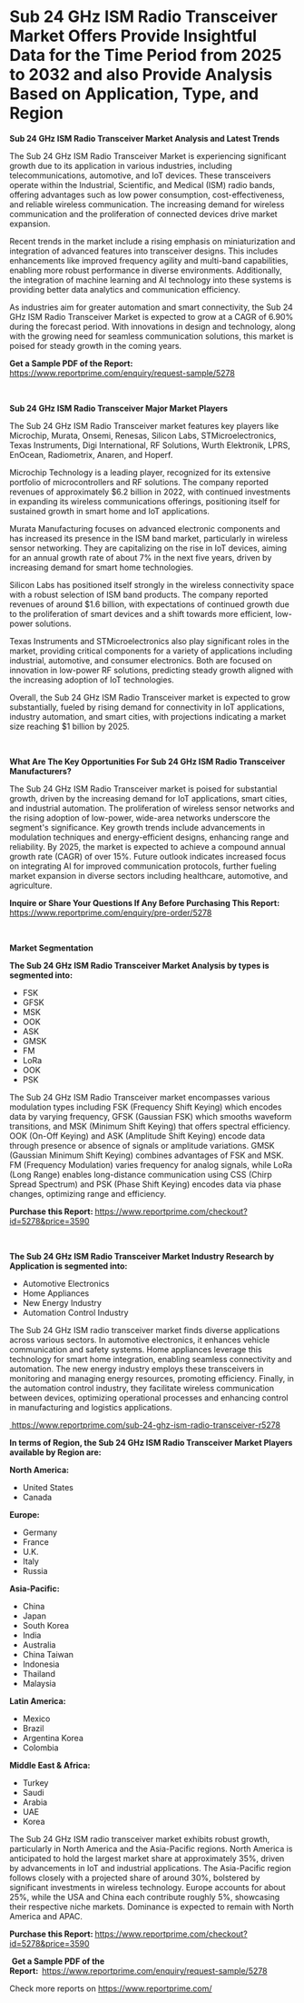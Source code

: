 <p><h1>Sub 24 GHz ISM Radio Transceiver Market Offers Provide Insightful Data for the Time Period from 2025 to 2032 and also Provide Analysis Based on Application, Type, and Region</h1></p><p><strong>Sub 24 GHz ISM Radio Transceiver Market Analysis and Latest Trends</strong></p>
<p><p>The Sub 24 GHz ISM Radio Transceiver Market is experiencing significant growth due to its application in various industries, including telecommunications, automotive, and IoT devices. These transceivers operate within the Industrial, Scientific, and Medical (ISM) radio bands, offering advantages such as low power consumption, cost-effectiveness, and reliable wireless communication. The increasing demand for wireless communication and the proliferation of connected devices drive market expansion.</p><p>Recent trends in the market include a rising emphasis on miniaturization and integration of advanced features into transceiver designs. This includes enhancements like improved frequency agility and multi-band capabilities, enabling more robust performance in diverse environments. Additionally, the integration of machine learning and AI technology into these systems is providing better data analytics and communication efficiency.</p><p>As industries aim for greater automation and smart connectivity, the Sub 24 GHz ISM Radio Transceiver Market is expected to grow at a CAGR of 6.90% during the forecast period. With innovations in design and technology, along with the growing need for seamless communication solutions, this market is poised for steady growth in the coming years.</p></p>
<p><strong>Get a Sample PDF of the Report:&nbsp;</strong> <a href="https://www.reportprime.com/enquiry/request-sample/5278?utm_campaign=3537&utm_medium=2&utm_source=Github&utm_content=ia&utm_term=19032025&utm_id=sub-24-ghz-ism-radio-transceiver">https://www.reportprime.com/enquiry/request-sample/5278</a></p>
<p>&nbsp;</p>
<p><strong>Sub 24 GHz ISM Radio Transceiver Major Market Players</strong></p>
<p><p>The Sub 24 GHz ISM Radio Transceiver market features key players like Microchip, Murata, Onsemi, Renesas, Silicon Labs, STMicroelectronics, Texas Instruments, Digi International, RF Solutions, Wurth Elektronik, LPRS, EnOcean, Radiometrix, Anaren, and Hoperf. </p><p>Microchip Technology is a leading player, recognized for its extensive portfolio of microcontrollers and RF solutions. The company reported revenues of approximately $6.2 billion in 2022, with continued investments in expanding its wireless communications offerings, positioning itself for sustained growth in smart home and IoT applications.</p><p>Murata Manufacturing focuses on advanced electronic components and has increased its presence in the ISM band market, particularly in wireless sensor networking. They are capitalizing on the rise in IoT devices, aiming for an annual growth rate of about 7% in the next five years, driven by increasing demand for smart home technologies.</p><p>Silicon Labs has positioned itself strongly in the wireless connectivity space with a robust selection of ISM band products. The company reported revenues of around $1.6 billion, with expectations of continued growth due to the proliferation of smart devices and a shift towards more efficient, low-power solutions.</p><p>Texas Instruments and STMicroelectronics also play significant roles in the market, providing critical components for a variety of applications including industrial, automotive, and consumer electronics. Both are focused on innovation in low-power RF solutions, predicting steady growth aligned with the increasing adoption of IoT technologies.</p><p>Overall, the Sub 24 GHz ISM Radio Transceiver market is expected to grow substantially, fueled by rising demand for connectivity in IoT applications, industry automation, and smart cities, with projections indicating a market size reaching $1 billion by 2025.</p></p>
<p>&nbsp;</p>
<p><strong>What Are The Key Opportunities For Sub 24 GHz ISM Radio Transceiver Manufacturers?</strong></p>
<p><p>The Sub 24 GHz ISM Radio Transceiver market is poised for substantial growth, driven by the increasing demand for IoT applications, smart cities, and industrial automation. The proliferation of wireless sensor networks and the rising adoption of low-power, wide-area networks underscore the segment's significance. Key growth trends include advancements in modulation techniques and energy-efficient designs, enhancing range and reliability. By 2025, the market is expected to achieve a compound annual growth rate (CAGR) of over 15%. Future outlook indicates increased focus on integrating AI for improved communication protocols, further fueling market expansion in diverse sectors including healthcare, automotive, and agriculture.</p></p>
<p><strong>Inquire or Share Your Questions If Any Before Purchasing This Report:</strong> <a href="https://www.reportprime.com/enquiry/pre-order/5278?utm_campaign=3537&utm_medium=2&utm_source=Github&utm_content=ia&utm_term=19032025&utm_id=sub-24-ghz-ism-radio-transceiver">https://www.reportprime.com/enquiry/pre-order/5278</a></p>
<p>&nbsp;</p>
<p><strong>Market Segmentation</strong></p>
<p><strong>The Sub 24 GHz ISM Radio Transceiver Market Analysis by types is segmented into:</strong></p>
<p><ul><li>FSK</li><li>GFSK</li><li>MSK</li><li>OOK</li><li>ASK</li><li>GMSK</li><li>FM</li><li>LoRa</li><li>OOK</li><li>PSK</li></ul></p>
<p><p>The Sub 24 GHz ISM Radio Transceiver market encompasses various modulation types including FSK (Frequency Shift Keying) which encodes data by varying frequency, GFSK (Gaussian FSK) which smooths waveform transitions, and MSK (Minimum Shift Keying) that offers spectral efficiency. OOK (On-Off Keying) and ASK (Amplitude Shift Keying) encode data through presence or absence of signals or amplitude variations. GMSK (Gaussian Minimum Shift Keying) combines advantages of FSK and MSK. FM (Frequency Modulation) varies frequency for analog signals, while LoRa (Long Range) enables long-distance communication using CSS (Chirp Spread Spectrum) and PSK (Phase Shift Keying) encodes data via phase changes, optimizing range and efficiency.</p></p>
<p><strong>Purchase this Report:&nbsp;</strong><a href="https://www.reportprime.com/checkout?id=5278&price=3590&utm_campaign=3537&utm_medium=2&utm_source=Github&utm_content=ia&utm_term=19032025&utm_id=sub-24-ghz-ism-radio-transceiver">https://www.reportprime.com/checkout?id=5278&price=3590</a></p>
<p>&nbsp;</p>
<p><strong>The Sub 24 GHz ISM Radio Transceiver Market Industry Research by Application is segmented into:</strong></p>
<p><ul><li>Automotive Electronics</li><li>Home Appliances</li><li>New Energy Industry</li><li>Automation Control Industry</li></ul></p>
<p><p>The Sub 24 GHz ISM radio transceiver market finds diverse applications across various sectors. In automotive electronics, it enhances vehicle communication and safety systems. Home appliances leverage this technology for smart home integration, enabling seamless connectivity and automation. The new energy industry employs these transceivers in monitoring and managing energy resources, promoting efficiency. Finally, in the automation control industry, they facilitate wireless communication between devices, optimizing operational processes and enhancing control in manufacturing and logistics applications.</p></p>
<p><a href="https://www.reportprime.com/sub-24-ghz-ism-radio-transceiver-r5278?utm_campaign=3537&utm_medium=2&utm_source=Github&utm_content=ia&utm_term=19032025&utm_id=sub-24-ghz-ism-radio-transceiver">&nbsp;https://www.reportprime.com/sub-24-ghz-ism-radio-transceiver-r5278</a></p>
<p><strong>In terms of Region, the Sub 24 GHz ISM Radio Transceiver Market Players available by Region are:</strong></p>
<p>
    <p> <strong> North America: </strong>
        <ul>
            <li>United States</li>
            <li>Canada</li>
        </ul>
        </p> 
    <p> <strong> Europe: </strong>
        <ul>
            <li>Germany</li>
            <li>France</li>
            <li>U.K.</li>
            <li>Italy</li>
            <li>Russia</li>
        </ul>
        </p> 
    <p> <strong> Asia-Pacific: </strong>
        <ul>
            <li>China</li>
            <li>Japan</li>
            <li>South Korea</li>
            <li>India</li>
            <li>Australia</li>
            <li>China Taiwan</li>
            <li>Indonesia</li>
            <li>Thailand</li>
            <li>Malaysia</li>
        </ul>
        </p> 
    <p> <strong> Latin America: </strong>
        <ul>
            <li>Mexico</li>
            <li>Brazil</li>
            <li>Argentina Korea</li>
            <li>Colombia</li>
        </ul>
        </p> 
    <p> <strong> Middle East & Africa: </strong>
        <ul>
            <li>Turkey</li>
            <li>Saudi</li>
            <li>Arabia</li>
            <li>UAE</li>
            <li>Korea</li>
        </ul>
    </p>
    </p>
<p><p>The Sub 24 GHz ISM radio transceiver market exhibits robust growth, particularly in North America and the Asia-Pacific regions. North America is anticipated to hold the largest market share at approximately 35%, driven by advancements in IoT and industrial applications. The Asia-Pacific region follows closely with a projected share of around 30%, bolstered by significant investments in wireless technology. Europe accounts for about 25%, while the USA and China each contribute roughly 5%, showcasing their respective niche markets. Dominance is expected to remain with North America and APAC.</p></p>
<p><strong>Purchase this Report: </strong><a href="https://www.reportprime.com/checkout?id=5278&price=3590&utm_campaign=3537&utm_medium=2&utm_source=Github&utm_content=ia&utm_term=19032025&utm_id=sub-24-ghz-ism-radio-transceiver">https://www.reportprime.com/checkout?id=5278&price=3590</a></p>
<p>&nbsp;<strong>Get a Sample PDF of the Report:&nbsp;&nbsp;</strong><a href="https://www.reportprime.com/enquiry/request-sample/5278?utm_campaign=3537&utm_medium=2&utm_source=Github&utm_content=ia&utm_term=19032025&utm_id=sub-24-ghz-ism-radio-transceiver">https://www.reportprime.com/enquiry/request-sample/5278</a></p>
<p><strong></strong></p>
<p>Check more reports on <a href="https://www.reportprime.com/?utm_campaign=3537&utm_medium=2&utm_source=Github&utm_content=ia&utm_term=19032025&utm_id=sub-24-ghz-ism-radio-transceiver">https://www.reportprime.com/</a></p>
